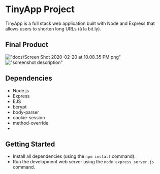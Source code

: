 # TinyApp Project

TinyApp is a full stack web application built with Node and Express that allows users to shorten long URLs (à la bit.ly).

## Final Product

!["docs/Screen Shot 2020-02-20 at 10.08.35 PM.png"](#)
!["screenshot description"](#)

## Dependencies

- Node.js
- Express
- EJS
- bcrypt
- body-parser
- cookie-session
- method-override
- 

## Getting Started

- Install all dependencies (using the `npm install` command).
- Run the development web server using the `node express_server.js` command.
